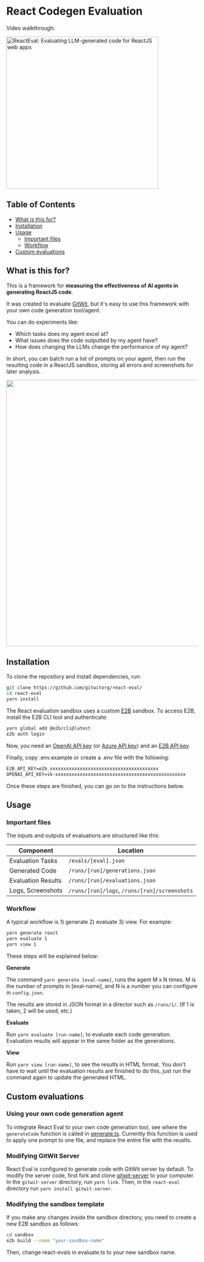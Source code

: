 # React Codegen Evaluation

Video walkthrough:

<a href="https://www.youtube.com/watch?v=tMVqY0igi6Q" target="_blank">
  <img src="https://github.com/gitwitorg/react-eval/assets/33395784/e712d7df-2fb5-469f-bed0-c505026bd8bf" width="400" alt="ReactEval: Evaluating LLM-generated code for ReactJS web apps">
</a>

## Table of Contents

- [What is this for?](#what-is-this-for)
- [Installation](#installation)
- [Usage](#usage)
  - [Important files](#important-files)
  - [Workflow](#workflow)
- [Custom evaluations](#custom-evaluations)

## What is this for?

This is a framework for **measuring the effectiveness of AI agents in generating ReactJS code**.

It was created to evaluate [GitWit](https://github.com/gitwitorg/gitwit-server), but it's easy to use this framework with your own code generation tool/agent.

You can do experiments like:
- Which tasks does my agent excel at?
- What issues does the code outputted by my agent have?
- How does changing the LLMs change the performance of my agent?

In short, you can batch run a list of prompts on your agent, then run the resulting code in a ReactJS sandbox, storing all errors and screenshots for later analysis.

<img src="https://github.com/gitwitorg/react-eval/assets/33395784/8790e161-ef51-4e3e-8fee-c523d40b9688" align="center" width="700" />

## Installation

To clone the repository and install dependencies, run:

```bash
git clone https://github.com/gitwitorg/react-eval/
cd react-eval
yarn install
```

The React evaluation sandbox uses a custom [E2B](https://e2b.dev/) sandbox. To access E2B, install the E2B CLI tool and authenticate:

```bash
yarn global add @e2b/cli@latest
e2b auth login
```

Now, you need an [OpenAI API key](https://platform.openai.com/api-keys) (or [Azure API key](https://oai.azure.com/portal)) and an [E2B API key](https://e2b.dev/docs/getting-started/api-key).

Finally, copy .env.example or create a .env file with the following:

```txt
E2B_API_KEY=e2b_xxxxxxxxxxxxxxxxxxxxxxxxxxxxxxxxxxxxxxxx
OPENAI_API_KEY=sk-xxxxxxxxxxxxxxxxxxxxxxxxxxxxxxxxxxxxxxxxxxxxxxxx
```

Once these steps are finished, you can go on to the instructions below.

## Usage

### Important files

The inputs and outputs of evaluations are structured like this:

| Component                  | Location                                         |
|----------------------------|--------------------------------------------------|
| Evaluation Tasks           | `/evals/[eval].json`                             |
| Generated Code             | `/runs/[run]/generations.json`                   |
| Evaluation Results         | `/runs/[run]/evaluations.json`                   |
| Logs, Screenshots          | `/runs/[run]/logs`, `/runs/[run]/screenshots`    |

### Workflow

A typical workflow is 1) generate 2) evaluate 3) view. For example:

```bash
yarn generate react
yarn evaluate 1
yarn view 1
```

These steps will be explained below:

**Generate**

The command `yarn generate [eval-name]`, runs the agent M x N times. M is the number of prompts in [eval-name], and N is a number you can configure in `config.json`.

The results are stored in JSON format in a director such as `/runs/1/`. (If 1 is taken, 2 will be used, etc.)

**Evaluate**

Run `yarn evaluate [run-name]`, to evaluate each code generation. Evaluation results will appear in the same folder as the generations.

**View**

Run `yarn view [run-name]`, to see the results in HTML format. You don't have to wait until the evaluation results are finished to do this, just run the command again to update the generated HTML.

## Custom evaluations

### Using your own code generation agent

To integrate React Eval to your own code generation tool, see where the `generateCode` function is called in [generate.ts](https://github.com/gitwitorg/react-eval/blob/main/generate.ts#L70). Currently this function is used to apply one prompt to one file, and replace the entire file with the reuslts.

### Modifying GitWit Server

React Eval is configured to generate code with GitWit server by default. To modify the server code, first fork and clone [gitwit-server](https://github.com/gitwitorg/gitwit-server) to your computer. In the `gitwit-server` directory, run `yarn link`. Then, in the `react-eval` directory run `yarn install gitwit-server`.

### Modifying the sandbox template

If you make any changes inside the sandbox directory, you need to create a new E2B sandbox as follows:

```bash
cd sandbox
e2b build --name "your-sandbox-name"
```

Then, change react-evals in evaluate.ts to your new sandbox name.

